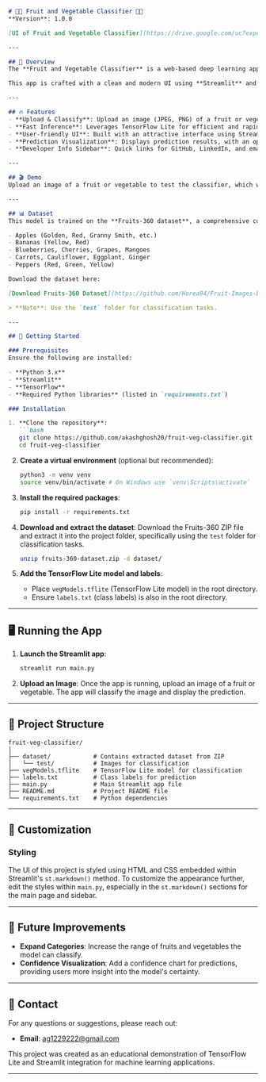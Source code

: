 ```markdown
# 🍎🍉 Fruit and Vegetable Classifier 🍇🥕
**Version**: 1.0.0

[UI of Fruit and Vegetable Classifier](https://drive.google.com/uc?export=download&id=1ItqxX1xDQzumJerZ7Z9cUDHDqLSF1Izy)

---

## 🌟 Overview
The **Fruit and Vegetable Classifier** is a web-based deep learning application that classifies images of fruits and vegetables. Powered by **TensorFlow Lite**, this app enables users to upload images and predict the type of fruit or vegetable displayed. It demonstrates how machine learning models can be effectively deployed for real-world image classification.

This app is crafted with a clean and modern UI using **Streamlit** and is trained using the **Fruits-360 dataset**, encompassing a variety of 131 fruit and vegetable categories.

---

## 🔥 Features
- **Upload & Classify**: Upload an image (JPEG, PNG) of a fruit or vegetable, and the AI will identify it.
- **Fast Inference**: Leverages TensorFlow Lite for efficient and rapid image classification.
- **User-friendly UI**: Built with an attractive interface using Streamlit, enhanced with custom HTML/CSS styling.
- **Prediction Visualization**: Displays prediction results, with an optional bar chart for classification probabilities.
- **Developer Info Sidebar**: Quick links for GitHub, LinkedIn, and email for easy contact.

---

## 🎬 Demo
Upload an image of a fruit or vegetable to test the classifier, which will return a classification based on the model's predictions.

---

## 📊 Dataset
This model is trained on the **Fruits-360 dataset**, a comprehensive collection of high-quality fruit, vegetable, and nut images. The dataset includes categories such as:

- Apples (Golden, Red, Granny Smith, etc.)
- Bananas (Yellow, Red)
- Blueberries, Cherries, Grapes, Mangoes
- Carrots, Cauliflower, Eggplant, Ginger
- Peppers (Red, Green, Yellow)

Download the dataset here:

[Download Fruits-360 Dataset](https://github.com/Horea94/Fruit-Images-Dataset)

> **Note**: Use the `test` folder for classification tasks.

---

## 🚀 Getting Started

### Prerequisites
Ensure the following are installed:

- **Python 3.x**
- **Streamlit**
- **TensorFlow**
- **Required Python libraries** (listed in `requirements.txt`)

### Installation

1. **Clone the repository**:
   ```bash
   git clone https://github.com/akashghosh20/fruit-veg-classifier.git
   cd fruit-veg-classifier
   ```

2. **Create a virtual environment** (optional but recommended):
   ```bash
   python3 -m venv venv
   source venv/bin/activate # On Windows use `venv\Scripts\activate`
   ```

3. **Install the required packages**:
   ```bash
   pip install -r requirements.txt
   ```

4. **Download and extract the dataset**:
   Download the Fruits-360 ZIP file and extract it into the project folder, specifically using the `test` folder for classification tasks.
   ```bash
   unzip fruits-360-dataset.zip -d dataset/
   ```

5. **Add the TensorFlow Lite model and labels**:
   - Place `vegModels.tflite` (TensorFlow Lite model) in the root directory.
   - Ensure `labels.txt` (class labels) is also in the root directory.

---

## 🖥️ Running the App
1. **Launch the Streamlit app**:
   ```bash
   streamlit run main.py
   ```

2. **Upload an Image**:
   Once the app is running, upload an image of a fruit or vegetable. The app will classify the image and display the prediction.

---

## 📁 Project Structure
```plaintext
fruit-veg-classifier/
│
├── dataset/            # Contains extracted dataset from ZIP
│   └── test/           # Images for classification
├── vegModels.tflite    # TensorFlow Lite model for classification
├── labels.txt          # Class labels for prediction
├── main.py             # Main Streamlit app file
├── README.md           # Project README file
└── requirements.txt    # Python dependencies
```

---

## 🎨 Customization

### Styling
The UI of this project is styled using HTML and CSS embedded within Streamlit's `st.markdown()` method. To customize the appearance further, edit the styles within `main.py`, especially in the `st.markdown()` sections for the main page and sidebar.

---

## 🚀 Future Improvements
- **Expand Categories**: Increase the range of fruits and vegetables the model can classify.
- **Confidence Visualization**: Add a confidence chart for predictions, providing users more insight into the model's certainty.

---

## 👤 Contact
For any questions or suggestions, please reach out:

- **Email**: ag1229222@gmail.com

This project was created as an educational demonstration of TensorFlow Lite and Streamlit integration for machine learning applications.

---
